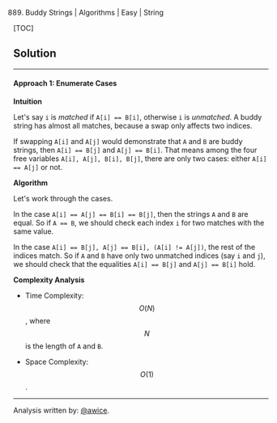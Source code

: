 889. Buddy Strings | Algorithms | Easy | String

[TOC]

## Solution
---
#### Approach 1: Enumerate Cases

**Intuition**

Let's say `i` is *matched* if `A[i] == B[i]`, otherwise `i` is *unmatched*.  A buddy string has almost all matches, because a swap only affects two indices.

If swapping `A[i]` and `A[j]` would demonstrate that `A` and `B` are buddy strings, then `A[i] == B[j]` and `A[j] == B[i]`.  That means among the four free variables `A[i], A[j], B[i], B[j]`, there are only two cases: either `A[i] == A[j]` or not.

**Algorithm**

Let's work through the cases.

In the case `A[i] == A[j] == B[i] == B[j]`, then the strings `A` and `B` are equal.  So if `A == B`, we should check each index `i` for two matches with the same value.

In the case `A[i] == B[j], A[j] == B[i], (A[i] != A[j])`, the rest of the indices match.  So if `A` and `B` have only two unmatched indices (say `i` and `j`), we should check that the equalities `A[i] == B[j]` and `A[j] == B[i]` hold.



**Complexity Analysis**

* Time Complexity:  $$O(N)$$, where $$N$$ is the length of `A` and `B`.

* Space Complexity:  $$O(1)$$.




---


Analysis written by: [@awice](https://leetcode.com/awice).
